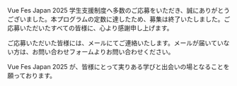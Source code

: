 Vue Fes Japan 2025 学生支援制度へ多数のご応募をいただき、誠にありがとうございました。本プログラムの定数に達したため、募集は終了いたしました。ご応募いただいたすべての皆様に、心より感謝申し上げます。

ご応募いただいた皆様には、メールにてご連絡いたします。メールが届いていない方は、お問い合わせフォームよりお問い合わせください。

Vue Fes Japan 2025 が、皆様にとって実りある学びと出会いの場となることを願っております。

